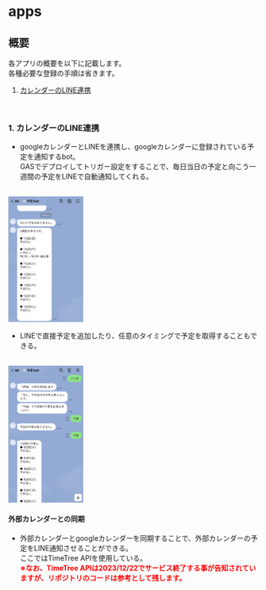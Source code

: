 # apps
## 概要
各アプリの概要を以下に記載します。  
各種必要な登録の手順は省きます。

1. [カレンダーのLINE連携](https://github.com/katayama-pol/apps/tree/develop#1-カレンダーのLINE連携)



<br />

### 1. カレンダーのLINE連携
* googleカレンダーとLINEを連携し、googleカレンダーに登録されている予定を通知するbot。  
GASでデプロイしてトリガー設定をすることで、毎日当日の予定と向こう一週間の予定をLINEで自動通知してくれる。  
<br />
<img src="カレンダーのLINE連携/img/line_sample_1.PNG" width="30%">

<br />

* LINEで直接予定を追加したり、任意のタイミングで予定を取得することもできる。  
<br />
<img src="カレンダーのLINE連携/img/line_sample_2.PNG" width="30%">
<br />

#### 外部カレンダーとの同期
* 外部カレンダーとgoogleカレンダーを同期することで、外部カレンダーの予定をLINE通知させることができる。  
ここではTimeTree APIを使用している。  
**<span style="color: red; ">※なお、TimeTree APIは2023/12/22でサービス終了する事が告知されていますが、リポジトリのコードは参考として残します。</span>**